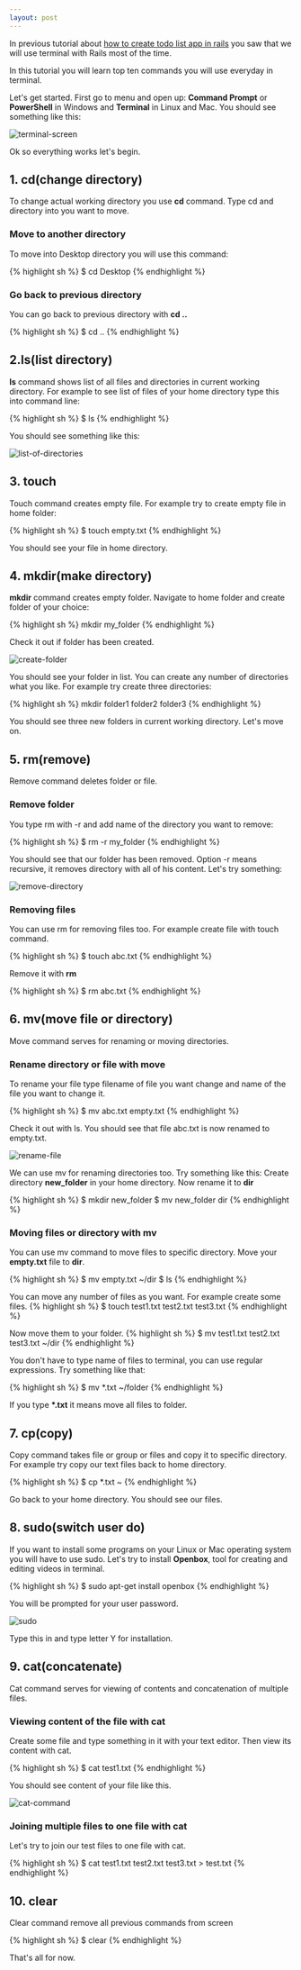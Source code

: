 ```yaml
---
layout: post
---
```


In previous tutorial about [how to create todo list app in rails](http://masteruby.github.io/weekly-rails/2014/03/22/how-to-create-todo-list-app-static-pages.html)
you saw that we will use terminal with Rails most of the time.

In this tutorial you will learn top ten commands you will use everyday in
terminal.

Let's get started. First go to menu and open up: **Command Prompt** or
**PowerShell** in Windows and **Terminal** in Linux and Mac. You should see something like this:

![terminal-screen](/images/terminal-screen.png)


Ok so everything works let's begin.

## 1. cd(change directory)

To change actual working directory you use **cd** command. Type cd and
directory into you want to move.

### Move to another directory

To move into Desktop directory you will use this command:

{% highlight sh %}
$ cd Desktop
{% endhighlight %}

### Go back to previous directory

You can go back to previous directory with **cd ..**

{% highlight sh %}
$ cd ..
{% endhighlight %}

## 2.ls(list directory)

**ls** command shows list of all files and directories in current working 
directory. For example to see list of files of your home directory type this
into command line:

{% highlight sh %}
$ ls
{% endhighlight %}

You should see something like this:

![list-of-directories](/images/list-of-directories.png)

## 3. touch
Touch command creates empty file. For example try to create empty file in home
folder:

{% highlight sh %}
$ touch empty.txt
{% endhighlight %}

You should see your file in home directory.

## 4. mkdir(make directory)

**mkdir** command creates empty folder. Navigate to home folder and create
folder of your choice:

{% highlight sh %}
mkdir my_folder
{% endhighlight %}

Check it out if folder has been created.

![create-folder](/images/create-folder.png)

You should see your folder in list. You can create any number of directories what you like. For example try create three directories:

{% highlight sh %}
mkdir folder1 folder2 folder3
{% endhighlight %}

You should see three new folders in current working directory. Let's move on.

## 5. rm(remove)

Remove command deletes folder or file.

### Remove folder
You type rm with -r and add name of the directory you want to remove:

{% highlight sh %}
$ rm -r my_folder
{% endhighlight %}

You should see that our folder has been removed. Option -r means recursive, it
removes directory with all of his content. Let's try something:

![remove-directory](/images/remove-directory.png) 

### Removing files

You can use rm for removing files too. For example create file with touch
command.

{% highlight sh %}
$ touch abc.txt
{% endhighlight %}

Remove it with **rm**

{% highlight sh %}
$ rm abc.txt
{% endhighlight %}

## 6. mv(move file or directory) 
Move command serves for renaming or moving directories.

### Rename directory or file with move

To rename your file type filename of file you want change and name of the file
you want to change it.

{% highlight sh %}
$ mv abc.txt empty.txt
{% endhighlight %}

Check it out with ls. You should see that file abc.txt is now renamed to
empty.txt. 

![rename-file](/images/rename-file.png)

We can use mv for renaming directories too. Try something like this: Create directory **new_folder** in your home directory. Now rename it to
**dir**

{% highlight sh %}
$ mkdir new_folder
$ mv new_folder dir 
{% endhighlight %}

### Moving files or directory with mv

You can use mv command to move files to specific directory. Move your
**empty.txt** file to **dir**.

{% highlight sh %}
$ mv empty.txt ~/dir
$ ls
{% endhighlight %}

You can move any number of files as you want. For example create some files.
{% highlight sh %}
$ touch test1.txt test2.txt test3.txt
{% endhighlight %}

Now move them to your folder.
{% highlight sh %}
$ mv test1.txt test2.txt test3.txt ~/dir
{% endhighlight %}

You don't have to type name of files to terminal, you can use regular
expressions. Try something like that:

{% highlight sh %}
$ mv *.txt ~/folder
{% endhighlight %}

If you type **\*.txt** it means move all files to folder.

## 7. cp(copy)

Copy command takes file or group or files and copy it to specific directory. For example try copy our text files back to home directory.

{% highlight sh %}
$ cp *.txt ~
{% endhighlight %}

Go back to your home directory. You should see our files.

## 8. sudo(switch user do)

If you want to install some programs on your Linux or Mac operating system you
will have to use sudo. Let's try to install **Openbox**, tool for creating and
editing videos in terminal.

{% highlight sh %}
$ sudo apt-get install openbox
{% endhighlight %}

You will be prompted for your user password.

![sudo](/images/sudo.png)

Type this in and type letter Y for installation.

## 9. cat(concatenate)

Cat command serves for viewing of contents and concatenation of multiple files.

### Viewing content of the file with cat

Create some file and type something in it with your text editor. Then view its
content with cat.

{% highlight sh %}
$ cat test1.txt
{% endhighlight %}

You should see content of your file like this.

![cat-command](/images/cat-command.png)

### Joining multiple files to one file with cat

Let's try to join our test files to one file with cat.

{% highlight sh %}
$ cat test1.txt test2.txt test3.txt > test.txt
{% endhighlight %}

## 10. clear

Clear command  remove all previous commands from screen

{% highlight sh %}
$ clear
{% endhighlight %}

That's all for now.

